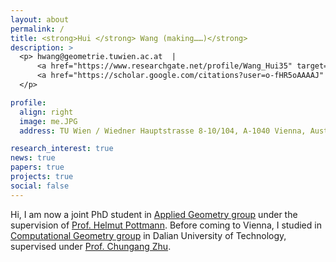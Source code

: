 ```yaml
---
layout: about
permalink: /
title: <strong>Hui </strong> Wang (making……)</strong>
description: >
  <p> hwang@geometrie.tuwien.ac.at  | 
      <a href="https://www.researchgate.net/profile/Wang_Hui35" target="_blank" title="ResearchGate"><i class="fab fa-github"></i> </a>   |  
      <a href="https://scholar.google.com/citations?user=o-fHR5oAAAAJ" target="_blank" title="Google Scholar"><i class="ai ai-google-scholar"></i> </a> 
  </p>

profile:
  align: right
  image: me.JPG
  address: TU Wien / Wiedner Hauptstrasse 8-10/104, A-1040 Vienna, Austria

research_interest: true
news: true
papers: true
projects: true
social: false
---
```


Hi, I am now a joint PhD student in <a href="https://www.geometrie.tuwien.ac.at/geom/ig/index.php" target="\_blank">Applied Geometry group</a> under the supervision of <a href="https://www.geometrie.tuwien.ac.at/geom/ig/pottmann/index.php" target="\_blank">Prof. Helmut Pottmann</a>.
Before coming to Vienna, I studied in <a href="https://math.dlut.edu.cn/English/About_us/Institutes.htm" target="\_blank"> Computational Geometry group</a> in Dalian University of Technology, supervised under <a href="http://faculty.dlut.edu.cn/zhu/zh_CN/index.htm" target="\_blank">Prof. Chungang Zhu</a>.

<!-- My visiting research is supported by China Scholarship Council (CSC). -->

<!-- Hi, I am now a joint PhD student in TU Wien and Dalian University of Technology, supervised under <a href="https://www.geometrie.tuwien.ac.at/geom/ig/pottmann/index.php" target="\_blank">Prof. Helmut Pottmann</a> in <a href="https://www.geometrie.tuwien.ac.at/geom/ig/index.php" target="\_blank">Applied Geometry group</a> and <a href="http://faculty.dlut.edu.cn/zhu/zh_CN/index.htm" target="\_blank">Prof. Chungang Zhu</a> in <a href="https://math.dlut.edu.cn/English/About_us/Institutes.htm" target="\_blank">Computational Geometry group</a>. 
My visiting research is supported by China Scholarship Council (CSC). -->

<!-- See my 
<a href="https://ghliu.github.io/assets/pub/CV-two-page-2019.pdf" target="\_blank"><b>full resume</b></a> here. -->
